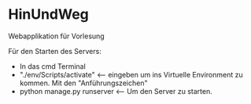 # HinUndWeg
Webapplikation für Vorlesung

Für den Starten des Servers:

- In das cmd Terminal
- "./env/Scripts/activate" <-- eingeben um ins Virtuelle Environment zu kommen. Mit den "Anführungszeichen"
- python manage.py runserver <-- Um den Server zu starten.
